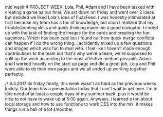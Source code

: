 mid week 4 PROJECT WEEK:
Lola, Phil, Adam and I have been tasked with creating a game as our final.  We sat down on friday and went over 2 ideas but decided we liked Lola's idea of FuzzFeed.  I was honestly intimidated at first because my team has a ton of knowledge, but soon I realized that my troubleshooting skills and quick thinking made me a good navigator.  I ended up with the task of finding the Images for the cards and creating the fun questions.  Which has been cool but I found out how quick merge conflicts can happen if I do the wrong thing.  I accidently mixed up a few questions and images which was fun to deal with.  I feel like I haven't made enough contributions to the team but that's why we're a team, we're supposed to split up the work according to the most affective method possible.  Adam and I worked heavily on the start up page and did a great job, Lola and Phil were able to do their own pages and we all ended up working together perfectly.

// 8.4.2017
its friday finally, this week wasn't as hard as the previous weeks luckily.  Our team has a presentation today that I can't wait to get over.  I'm in dire need of at least a couple days of my summer back.  plus it would be nice to not have to wake up at 5:00 again.  Anyways, i learned a ton about local storage and how to use functions to work CSS into the mix.  it makes things run a hell of a lot smoother.
